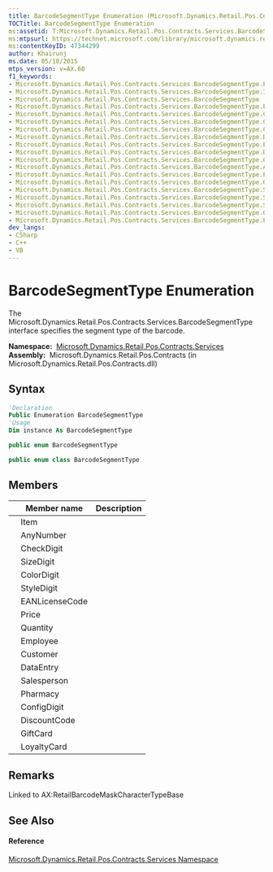 ```yaml
---
title: BarcodeSegmentType Enumeration (Microsoft.Dynamics.Retail.Pos.Contracts.Services)
TOCTitle: BarcodeSegmentType Enumeration
ms:assetid: T:Microsoft.Dynamics.Retail.Pos.Contracts.Services.BarcodeSegmentType
ms:mtpsurl: https://technet.microsoft.com/library/microsoft.dynamics.retail.pos.contracts.services.barcodesegmenttype(v=AX.60)
ms:contentKeyID: 47344299
author: Khairunj
ms.date: 05/18/2015
mtps_version: v=AX.60
f1_keywords:
- Microsoft.Dynamics.Retail.Pos.Contracts.Services.BarcodeSegmentType.Pharmacy
- Microsoft.Dynamics.Retail.Pos.Contracts.Services.BarcodeSegmentType.Item
- Microsoft.Dynamics.Retail.Pos.Contracts.Services.BarcodeSegmentType
- Microsoft.Dynamics.Retail.Pos.Contracts.Services.BarcodeSegmentType.EANLicenseCode
- Microsoft.Dynamics.Retail.Pos.Contracts.Services.BarcodeSegmentType.ConfigDigit
- Microsoft.Dynamics.Retail.Pos.Contracts.Services.BarcodeSegmentType.ColorDigit
- Microsoft.Dynamics.Retail.Pos.Contracts.Services.BarcodeSegmentType.Customer
- Microsoft.Dynamics.Retail.Pos.Contracts.Services.BarcodeSegmentType.DiscountCode
- Microsoft.Dynamics.Retail.Pos.Contracts.Services.BarcodeSegmentType.Employee
- Microsoft.Dynamics.Retail.Pos.Contracts.Services.BarcodeSegmentType.DataEntry
- Microsoft.Dynamics.Retail.Pos.Contracts.Services.BarcodeSegmentType.CheckDigit
- Microsoft.Dynamics.Retail.Pos.Contracts.Services.BarcodeSegmentType.AnyNumber
- Microsoft.Dynamics.Retail.Pos.Contracts.Services.BarcodeSegmentType.Price
- Microsoft.Dynamics.Retail.Pos.Contracts.Services.BarcodeSegmentType.Quantity
- Microsoft.Dynamics.Retail.Pos.Contracts.Services.BarcodeSegmentType.Salesperson
- Microsoft.Dynamics.Retail.Pos.Contracts.Services.BarcodeSegmentType.SizeDigit
- Microsoft.Dynamics.Retail.Pos.Contracts.Services.BarcodeSegmentType.StyleDigit
- Microsoft.Dynamics.Retail.Pos.Contracts.Services.BarcodeSegmentType.GiftCard
- Microsoft.Dynamics.Retail.Pos.Contracts.Services.BarcodeSegmentType.LoyaltyCard
dev_langs:
- CSharp
- C++
- VB
---
```


# BarcodeSegmentType Enumeration

The Microsoft.Dynamics.Retail.Pos.Contracts.Services.BarcodeSegmentType interface specifies the segment type of the barcode.

**Namespace:**  [Microsoft.Dynamics.Retail.Pos.Contracts.Services](microsoft-dynamics-retail-pos-contracts-services-namespace.md)  
**Assembly:**  Microsoft.Dynamics.Retail.Pos.Contracts (in Microsoft.Dynamics.Retail.Pos.Contracts.dll)

## Syntax

``` vb
'Declaration
Public Enumeration BarcodeSegmentType
'Usage
Dim instance As BarcodeSegmentType
```

``` csharp
public enum BarcodeSegmentType
```

``` c++
public enum class BarcodeSegmentType
```

## Members

<table>
<thead>
<tr class="header">
<th></th>
<th>Member name</th>
<th>Description</th>
</tr>
</thead>
<tbody>
<tr class="odd">
<td></td>
<td>Item</td>
<td></td>
</tr>
<tr class="even">
<td></td>
<td>AnyNumber</td>
<td></td>
</tr>
<tr class="odd">
<td></td>
<td>CheckDigit</td>
<td></td>
</tr>
<tr class="even">
<td></td>
<td>SizeDigit</td>
<td></td>
</tr>
<tr class="odd">
<td></td>
<td>ColorDigit</td>
<td></td>
</tr>
<tr class="even">
<td></td>
<td>StyleDigit</td>
<td></td>
</tr>
<tr class="odd">
<td></td>
<td>EANLicenseCode</td>
<td></td>
</tr>
<tr class="even">
<td></td>
<td>Price</td>
<td></td>
</tr>
<tr class="odd">
<td></td>
<td>Quantity</td>
<td></td>
</tr>
<tr class="even">
<td></td>
<td>Employee</td>
<td></td>
</tr>
<tr class="odd">
<td></td>
<td>Customer</td>
<td></td>
</tr>
<tr class="even">
<td></td>
<td>DataEntry</td>
<td></td>
</tr>
<tr class="odd">
<td></td>
<td>Salesperson</td>
<td></td>
</tr>
<tr class="even">
<td></td>
<td>Pharmacy</td>
<td></td>
</tr>
<tr class="odd">
<td></td>
<td>ConfigDigit</td>
<td></td>
</tr>
<tr class="even">
<td></td>
<td>DiscountCode</td>
<td></td>
</tr>
<tr class="odd">
<td></td>
<td>GiftCard</td>
<td></td>
</tr>
<tr class="even">
<td></td>
<td>LoyaltyCard</td>
<td></td>
</tr>
</tbody>
</table>


## Remarks

Linked to AX:RetailBarcodeMaskCharacterTypeBase

## See Also

#### Reference

[Microsoft.Dynamics.Retail.Pos.Contracts.Services Namespace](microsoft-dynamics-retail-pos-contracts-services-namespace.md)


